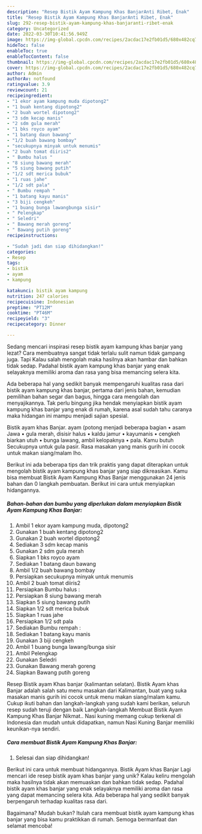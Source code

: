 ```yaml
---
description: "Resep Bistik Ayam Kampung Khas BanjarAnti Ribet, Enak"
title: "Resep Bistik Ayam Kampung Khas BanjarAnti Ribet, Enak"
slug: 292-resep-bistik-ayam-kampung-khas-banjaranti-ribet-enak
category: Uncategorized
date: 2022-03-30T10:41:56.949Z
image: https://img-global.cpcdn.com/recipes/2acdac17e2fb01d5/680x482cq70/bistik-ayam-kampung-khas-banjar-foto-resep-utama.jpg
hideToc: false
enableToc: true
enableTocContent: false
thumbnail: https://img-global.cpcdn.com/recipes/2acdac17e2fb01d5/680x482cq70/bistik-ayam-kampung-khas-banjar-foto-resep-utama.jpg
cover: https://img-global.cpcdn.com/recipes/2acdac17e2fb01d5/680x482cq70/bistik-ayam-kampung-khas-banjar-foto-resep-utama.jpg
author: Admin
authorAv: notfound
ratingvalue: 3.9
reviewcount: 21
recipeingredient:
- "1 ekor ayam kampung muda dipotong2"
- "1 buah kentang dipotong2"
- "2 buah wortel dipotong2"
- "3 sdm kecap manis"
- "2 sdm gula merah"
- "1 bks royco ayam"
- "1 batang daun bawang"
- "1/2 buah bawang bombay"
- "secukupnya minyak untuk menumis"
- "2 buah tomat diiris2"
- " Bumbu halus "
- "8 siung bawang merah"
- "5 siung bawang putih"
- "1/2 sdt merica bubuk"
- "1 ruas jahe"
- "1/2 sdt pala"
- " Bumbu rempah "
- "1 batang kayu manis"
- "3 biji cengkeh"
- "1 buang bunga lawangbunga sisir"
- " Pelengkap"
- " Seledri"
- " Bawang merah goreng"
- " Bawang putih goreng"
recipeinstructions:

- "Sudah jadi dan siap dihidangkan!"
categories:
- Resep
tags:
- bistik
- ayam
- kampung

katakunci: bistik ayam kampung 
nutrition: 247 calories
recipecuisine: Indonesian
preptime: "PT12M"
cooktime: "PT46M"
recipeyield: "3"
recipecategory: Dinner

---
```



Sedang mencari inspirasi resep bistik ayam kampung khas banjar yang lezat? Cara membuatnya sangat tidak terlalu sulit namun tidak gampang juga. Tapi Kalau salah mengolah maka hasilnya akan hambar dan bahkan tidak sedap. Padahal bistik ayam kampung khas banjar yang enak selayaknya memiliki aroma dan rasa yang bisa memancing selera kita.


Ada beberapa hal yang sedikit banyak mempengaruhi kualitas rasa dari bistik ayam kampung khas banjar, pertama dari jenis bahan, kemudian pemilihan bahan segar dan bagus, hingga cara mengolah dan menyajikannya. Tak perlu bingung jika hendak menyiapkan bistik ayam kampung khas banjar yang enak di rumah, karena asal sudah tahu caranya maka hidangan ini mampu menjadi sajian spesial.

Bistik ayam khas Banjar. ayam (potong menjadi beberapa bagian • asam Jawa • gula merah, disisir halus • kaldu jamur • kayumanis • cengkeh biarkan utuh • bunga lawang, ambil kelopaknya • pala. Kamu butuh Secukupnya untuk gula pasir. Rasa masakan yang manis gurih ini cocok untuk makan siang/malam lho.


Berikut ini ada beberapa tips dan trik praktis yang dapat diterapkan untuk mengolah bistik ayam kampung khas banjar yang siap dikreasikan. Kamu bisa membuat Bistik Ayam Kampung Khas Banjar menggunakan 24 jenis bahan dan 0 langkah pembuatan. Berikut ini cara untuk menyiapkan hidangannya.

<!--inarticleads1-->

##### Bahan-bahan dan bumbu yang diperlukan dalam menyiapkan Bistik Ayam Kampung Khas Banjar:

1. Ambil 1 ekor ayam kampung muda, dipotong2
1. Gunakan 1 buah kentang dipotong2
1. Gunakan 2 buah wortel dipotong2
1. Sediakan 3 sdm kecap manis
1. Gunakan 2 sdm gula merah
1. Siapkan 1 bks royco ayam
1. Sediakan 1 batang daun bawang
1. Ambil 1/2 buah bawang bombay
1. Persiapkan secukupnya minyak untuk menumis
1. Ambil 2 buah tomat diiris2
1. Persiapkan  Bumbu halus :
1. Persiapkan 8 siung bawang merah
1. Siapkan 5 siung bawang putih
1. Siapkan 1/2 sdt merica bubuk
1. Siapkan 1 ruas jahe
1. Persiapkan 1/2 sdt pala
1. Sediakan  Bumbu rempah :
1. Sediakan 1 batang kayu manis
1. Gunakan 3 biji cengkeh
1. Ambil 1 buang bunga lawang/bunga sisir
1. Ambil  Pelengkap
1. Gunakan  Seledri
1. Gunakan  Bawang merah goreng
1. Siapkan  Bawang putih goreng


Resep Bistik ayam Khas banjar (kalimantan selatan). Bistik Ayam khas Banjar adalah salah satu menu masakan dari Kalimantan, buat yang suka masakan manis gurih ini cocok untuk menu makan siang/malam kamu. Cukup ikuti bahan dan langkah-langkah yang sudah kami berikan, seluruh resep sudah teruji dengan baik Langkah-langkah Membuat Bistik Ayam Kampung Khas Banjar Nikmat.. Nasi kuning memang cukup terkenal di Indonesia dan mudah untuk didapatkan, namun Nasi Kuning Banjar memiliki keunikan-nya sendiri. 

<!--inarticleads2-->

##### Cara membuat Bistik Ayam Kampung Khas Banjar:


1. Selesai dan siap dihidangkan!

Berikut ini cara untuk membuat hidangannya. Bistik Ayam khas Banjar Lagi mencari ide resep bistik ayam khas banjar yang unik? Kalau keliru mengolah maka hasilnya tidak akan memuaskan dan bahkan tidak sedap. Padahal bistik ayam khas banjar yang enak selayaknya memiliki aroma dan rasa yang dapat memancing selera kita. Ada beberapa hal yang sedikit banyak berpengaruh terhadap kualitas rasa dari. 

Bagaimana? Mudah bukan? Itulah cara membuat bistik ayam kampung khas banjar yang bisa kamu praktikkan di rumah. Semoga bermanfaat dan selamat mencoba!
